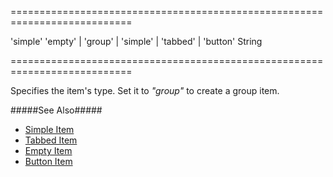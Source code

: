 ===========================================================================
<!--default-->'simple'<!--/default-->
<!--acceptValues-->'empty' | 'group' | 'simple' | 'tabbed' | 'button'<!--/acceptValues-->
<!--type-->String<!--/type-->
===========================================================================

<!--shortDescription-->
Specifies the item's type. Set it to *"group"* to create a group item.
<!--/shortDescription-->

<!--fullDescription-->
#####See Also#####
- [Simple Item](/Documentation/ApiReference/UI_Widgets/dxForm/Item_Types/SimpleItem/)
- [Tabbed Item](/Documentation/ApiReference/UI_Widgets/dxForm/Item_Types/TabbedItem/)
- [Empty Item](/Documentation/ApiReference/UI_Widgets/dxForm/Item_Types/EmptyItem/)
- [Button Item](/Documentation/ApiReference/UI_Widgets/dxForm/Item_Types/ButtonItem/)
<!--/fullDescription-->

